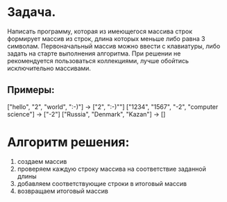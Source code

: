 # Задача. 
Написать программу, которая из имеющегося массива строк
формирует массив из строк, длина которых меньше либо равна 3 символам.
Первоначальный массив можно ввести с клавиатуры, либо задать на старте 
выполнения алгоритма. При решении не рекомендуется пользоваться коллекциями,
лучше обойтись исключительно массивами.
## Примеры:
["hello", "2", "world", ":-)"] -> ["2", ":-)""]
["1234", "1567", "-2", "computer science"] -> ["-2"]
["Russia", "Denmark", "Kazan"] -> []

# Алгоритм решения:

1. создаем массив
2. проверяем каждую строку массива на соответствие заданной длины
3. добавляем соответствующие строки в итоговый массив
4. возвращаем итоговый массив